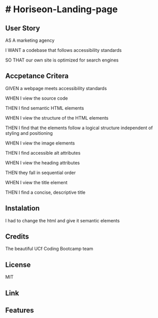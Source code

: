 # # Horiseon-Landing-page


## User Story 
AS A marketing agency

I WANT a codebase that follows accessibility standards

SO THAT our own site is optimized for search engines



## Accpetance Critera
GIVEN a webpage meets accessibility standards

WHEN I view the source code

THEN I find semantic HTML elements

WHEN I view the structure of the HTML elements

THEN I find that the elements follow a logical structure independent of styling and positioning

WHEN I view the image elements

THEN I find accessible alt attributes

WHEN I view the heading attributes

THEN they fall in sequential order

WHEN I view the title element

THEN I find a concise, descriptive title

## Instalation 
I had to change the html and give it semantic elements 


## Credits
The beautiful UCf Coding Bootcamp team


## License
MIT

## Link


## Features
